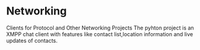 # Networking
Clients for Protocol and Other Networking Projects 
The pyhton project is an XMPP chat client with features like contact list,location information and live updates of contacts.


